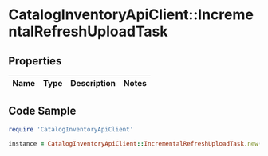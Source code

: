# CatalogInventoryApiClient::IncrementalRefreshUploadTask

## Properties

Name | Type | Description | Notes
------------ | ------------- | ------------- | -------------

## Code Sample

```ruby
require 'CatalogInventoryApiClient'

instance = CatalogInventoryApiClient::IncrementalRefreshUploadTask.new()
```


